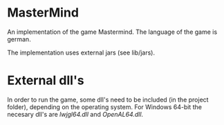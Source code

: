 # MasterMind
An implementation of the game Mastermind. The language of the game is german.

The implementation uses external jars (see lib/jars).

# External dll's
In order to run the game, some dll's need to be included (in the project folder), depending on the operating system.
For Windows 64-bit the necesary dll's are <i>lwjgl64.dll</i> and <i>OpenAL64.dll</i>.
